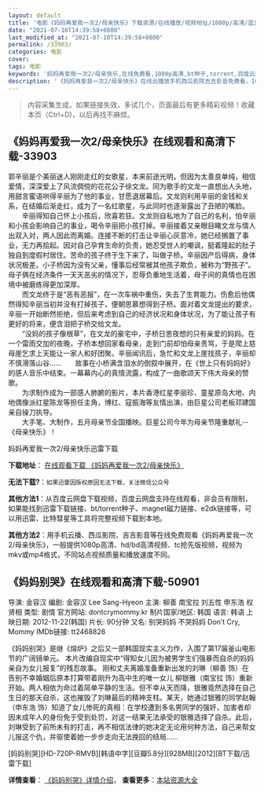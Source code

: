 ```yaml
---
layout: default
title: '电影《妈妈再爱我一次2/母亲快乐》下载资源/在线播放/视频地址/1080p/高清/蓝光'
date: "2021-07-10T14:39:58+0800"
last_modified_at: "2021-07-10T14:39:58+0800"
permalink: /33903/
categories: 电影
cover:
tags: 电影
keywords: '妈妈再爱我一次2/母亲快乐,在线免费看,1080p高清,bt种子,torrent,百度云盘,magnet,磁力链,迅雷下载资源'
description: '《妈妈再爱我一次2/母亲快乐》在线云播放手机西瓜影院吉吉影音免费看，1080p高清bd/hd未删减完整版和tc抢先枪版，mkv/mp4格式，附带bt/torrent种子、magnet/磁力链、百度云盘、网盘资源迅雷下载链接'
---
```


>内容采集生成，如果链接失效，多试几个，页面最后有更多精彩视频！收藏本页（Ctrl+D)，以后再找不麻烦。


## 《妈妈再爱我一次2/母亲快乐》在线观看和高清下载-33903

郭辛丽是个美丽迷人刚刚走红的女歌星，本来前途光明，但因为太善良单纯，相信爱情，深深爱上了风流倜傥的花花公子徐文龙。同为歌手的文龙一直想出人头地，用甜言蜜语哄得辛丽为了他的事业，甘愿退居幕后。文龙则利用辛丽的金钱和关系，在结婚后渐走红，成为了一名红歌星，与此同时也逐渐露出了丑陋的嘴脸。 　　辛丽得知自己怀上小孩后，欣喜若狂。文龙则自私地为了自己的名利，怕辛丽和小孩会影响自己的事业，喝令辛丽把小孩打掉。辛丽接着又亲眼目睹文龙与情人出双入对，两人因此而离婚。连接不断的打击让辛丽心灰意冷，她已经搁置了事业，无力再拾起。因对自己孕育生命的负责，她忍受世人的嘲讽，挺着隆起的肚子独自到度假村居住。苦命的孩子终于生下来了，叫做子桥。辛丽因产后得病，身体状况极差。小子桥因为没有父亲，懂事后经常被其他孩子欺负，被称为&ldquo;野孩子&rdquo;。母子俩在经济条件一天天恶劣的情况下，忍辱负重地生活着，母子间的真情也在困境中被磨练得更加深厚。<br />　　而文龙终于是“恶有恶报”，在一次车祸中重伤，失去了生育能力。伤愈后他偶然得知辛丽当初并没有打掉孩子，便朝思慕想得到子桥。面对着文龙提出的要求，辛丽一开始断然拒绝，但后来考虑到自己的经济状况和身体状况，为了能让孩子有更好的将来，便含泪把子桥交给文龙。<br />　　“没妈的孩子像根草”，在文龙的豪宅中，子桥日思夜想的只有亲爱的妈妈。在一个雷雨交加的夜晚，子桥本想回家看母亲，走到门前却怕母亲责骂，于是爬上慈母崖乞求上天能让一家人和好团聚。辛丽闻讯后，急忙和文龙上崖找孩子，辛丽却不慎滑落山谷……　　故事在小桥满含泪水的倒叙中展开，在《世上只有妈妈好》的感人音乐中结束。一幕幕内心的真情流露，构成了一曲歌颂天下伟大母亲的赞歌。<br />　　为求制作成为一部感人肺腑的影片，本片香港红星李丽珍、童星原岛大地、内地偶像派红星陈龙等担任主角，博红、寇振海等友情出演，由巨星公司老板邓建国亲自操刀执导。<br />　　大手笔、大制作，五月母亲节全国播映。巨星公司今年为母亲节隆重献礼--《母亲快乐》！


妈妈再爱我一次2/母亲快乐迅雷下载

**下载地址**： [在线观看下载 《妈妈再爱我一次2/母亲快乐》](https://www.993dy.com//vod-detail-id-14992.html) 


**无法下载?**：`如果迅雷因版权原因无法下载，关注微信公众号 `

**其他方法1**：从百度云网盘下载视频，百度云网盘支持在线观看，非会员有限制，如果能找到迅雷下载链接、bt/torrent种子、magnet磁力链接、e2dk链接等，可以用迅雷、比特彗星等工具将完整视频下载到本地。

**其他方法2**：用手机云播、西瓜影院、吉吉影音等在线免费观看《妈妈再爱我一次2/母亲快乐》，一般提供1080p高清、hd/bd高清视频、tc抢先版视频，视频为mkv或mp4格式，不同站点视频质量和播放速度不同。


## 《妈妈别哭》在线观看和高清下载-50901

导演: 金容汉 编剧: 金容汉 Lee Sang-Hyeon 主演: 柳善 南宝拉 刘五性 申东浩 权贤相 类型: 剧情 官方网站: dontcrymommy.kr 制片国家/地区: 韩国 语言: 韩语 上映日期: 2012-11-22(韩国) 片长: 90分钟 又名: 别哭妈妈 不哭妈妈 Don’t Cry, Mommy IMDb链接: tt2468826

《妈妈别哭》是继《熔炉》之后又一部韩国现实主义力作，入围了第17届釜山电影节的广阔镜单元。 本片改编自现实中“得知女儿因为被男学生们强暴而自杀的妈妈亲自为女儿报复”的残忍故事。 刚和丈夫离婚准备重新出发的刘琳（柳善 饰）在告别不幸婚姻后原本打算带着刚升为高中生的唯一女儿 柳银雅（南宝拉 饰）重新开始。两人相依为命过着简单平静的生活。但不幸从天而降，银雅竟然选择在自己生日的那天自杀，这也摧毁了刘琳最后的精神支柱。某天，她通过银雅的同学赵翰（申东浩 饰）知道了女儿惨死的真相：在学校遭到多名男同学的强奸，加害者却因未成年人的身份免于受到处罚，对这一结果无法承受的银雅选择了自杀。此后，刘琳受到了前所未有的打击，再不相信法律的她决定无论用何种方法，自己来帮女儿报这个仇，并驱使着她一步步走向无法挽回的结局……


[妈妈别哭][HD-720P-RMVB][韩语中字][豆瓣5.8分][928MB][2012][BT下载/迅雷下载]

**详情查看**： [《妈妈别哭》详情介绍](/movie/50901/)， **查看更多**：[本站资源大全](/movie/t/all/)


